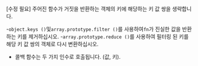 [수정 필요]
주어진 함수가 거짓을 반환하는 객체의 키에 해당하는 키 값 쌍을 생략합니다.

-`object.keys ()`및`array.prototype.filter ()`를 사용하여`fn`가 진실한 값을 반환하는 키를 제거하십시오.
-`array.prototype.reduce ()`를 사용하여 필터링 된 키를 해당 키 값 쌍의 객체로 다시 변환하십시오.
- 콜백 함수는 두 가지 인수로 호출됩니다. (값, 키).